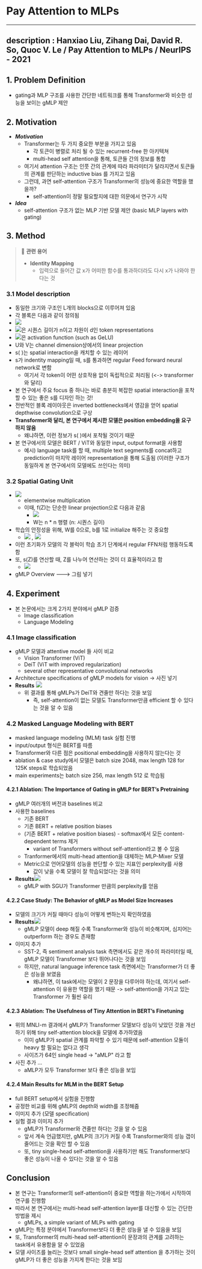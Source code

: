 # Pay Attention to MLPs
---
description : Hanxiao Liu, Zihang Dai, David R. So, Quoc V. Le / Pay Attention to MLPs / NeurIPS - 2021
---




## 1. Problem Definition

- gating과 MLP 구조를 사용한 간단한 네트워크를 통해 Transformer와 비슷한 성능을 보이는 gMLP 제안

## 2. Motivation
-   _**Motivation**_
    -   Transformer는 두 가지 중요한 부분을 가지고 있음
        -   각 토큰이 병렬로 처리 될 수 있는 recurrent-free 한 아키텍쳐
        -   multi-head self attention을 통해, 토큰들 간의 정보를 통합
    -   여기서 attention 구조는 인풋 간의 관계에 따라 파라미터가 달라지면서 토큰들의 관계를 판단하는 inductive bias 를 가지고 있음
    -   그런데, 과연 self-attention 구조가 Transformer의 성능에 중요한 역할을 했을까?
        -   self-attention이 정말 필요할지에 대한 의문에서 연구가 시작
 - _**Idea**_ 
    -   self-attention 구조가 없는 MLP 기반 모델 제안 (basic MLP layers with gating)

## 3. Method
>📌 **관련 용어**
>-  **Identity Mapping**  
>    - 입력으로 들어간 값 x가 어떠한 함수를 통과하더라도 다시 x가 나와야 한다는 것

  ### 3.1 Model description
  - 동일한 크기와 구조인 L개의 blocks으로 이루어져 있음    
-   각 블록은 다음과 같이 정의됨
- ![](https://latex.codecogs.com/svg.image?Z&space;=&space;\sigma&space;(XU),&space;\widetilde{Z}&space;=&space;s(Z),&space;Y&space;=&space;\widetilde{Z}V)
- ![](https://latex.codecogs.com/svg.image?X&space;\in&space;\mathbb{R}^{n\times&space;d})은  시퀀스 길이가 n이고 차원이 d인 token representations
-  ![](https://latex.codecogs.com/svg.image?\sigma&space;)은 activation function (such as GeLU)
-  U와 V는 channel dimension상에서의 linear projection
- s( )는 spatial interaction을 캐치할 수 있는 레이어
- s가 indentity mapping일 때, s를 통과하면 regular Feed forward neural network로 변함
  - 여기서 각 token이 어떤 상호작용 없이 독립적으로 처리됨 (<->  transformer 와 달리)
 - 본 연구에서 주요 focus 중 하나는 바로 충분히 복잡한 spatial interaction을 포착할 수 있는 좋은 s를 디자인 하는 것! 
 - 전반적인 블록 레이아웃은 inverted bottlenecks에서 영감을 얻어 spatial depthwise convolution으로 구상
 - **Transformer와 달리, 본 연구에서 제시한 모델은 position embedding을 요구하지 않음**
    - 왜냐하면, 이런 정보가 s( )에서 포착될 것이기 때문
 - 본 연구에서의 모델은 BERT / ViT와 동일한 input, output format을 사용함
    - 예시) language task를 할 때, multiple text segments를 concat하고 prediction이 마지막 레이어 representation을 통해 도출됨 (이러한 구조가 동일하게 본 연구에서의 모델에도 쓰인다는 의미)

### 3.2 Spatial Gating Unit
- ![](https://latex.codecogs.com/svg.image?s(Z)&space;=&space;Z&space;\odot&space;f_{W,b}(Z))
  - elementwise multiplication
   - 이때, f(Z)는 단순한 linear projection으로 다음과 같음 
     -  ![](https://latex.codecogs.com/svg.image?f_{W,b}(Z)&space;=&space;WZ&space;&plus;&space;b)
     - W는 n * n 행렬 (n: 시퀀스 길이)
- 학습의 안정성을 위해, W를 0으로, b를 1로 initialize 해주는 것 중요함
  - ![](https://latex.codecogs.com/svg.image?f_{W,b}(Z)&space;\approx&space;1) , ![](https://latex.codecogs.com/svg.image?s(Z)&space;\approx&space;Z) 
- 이런 초기화가 모델의 각 블럭이 학습 초기 단계에서 regular FFN처럼 행동하도록 함
- 또, s(Z)를 연산할 때, Z를 나누어 연산하는 것이 더 효율적이라고 함
	- ![](https://latex.codecogs.com/svg.image?s(Z)&space;=&space;Z_1&space;\odot&space;f_{W,b}(Z_2))
- gMLP Overview ---> 그림 넣기

## 4. Experiment
- 본 논문에서는 크게 2가지 분야에서 gMLP 검증
	- Image classification
	- Language Modeling

### 4.1 Image classification
- gMLP 모델과 attentive model 들 사이 비교
	- Vision Transformer (ViT)
	- DeiT (ViT with improved regularization)
	- several other representative convolutional networks
- Architecture specifications of gMLP models for vision -> 사진 넣기
- **Results**
	![](https://blog.kakaocdn.net/dn/bicySA/btq6k7MqyPc/ZMSXD6336qnrTgtUfPsoy1/img.png)
	- 위 결과를 통해 gMLPs가 DeiT와 견줄만 하다는 것을 보임
		- 즉, self-attention이 없는 모델도 Transformer만큼 efficient 할 수 있다는 것을 알 수 있음
		
### 4.2   Masked Language Modeling with BERT
- masked language modeling (MLM) task 실험 진행
- input/output 형식은 BERT를 따름
- Transformer와 다른 점은 positional embedding을 사용하지 않는다는 것
- ablation & case study에서 모델은 batch size 2048, max length 128 for 125K steps로 학습되었음
- main experiments는 batch size 256, max length 512 로 학습됨

#### 4.2.1 Ablation:  The Importance of Gating in gMLP for BERT’s Pretraining
- gMLP 여러개의 버전과 baselines 비교
- 사용한 baselines
	- 기존 BERT 
	- 기존 BERT  +  relative position biases
	- (기존 BERT  +  relative position biases) - softmax에서 모든 content-dependent terms 제거 
		-  variant of Transformers without self-attention라고 볼 수 있음
	- Tranformer에서의 multi-head attention을 대체하는 MLP-Mixer 모델
	- Metric으로 언어모델의 성능을 판단할 수 있는 지표인 perplexity를 사용
		- 값이 낮을 수록 모델이 잘 학습되었다는 것을 의미
- **Results**![](https://blog.kakaocdn.net/dn/Kv8U6/btq6kGIDnAE/fmMkEESonK1UBXsAeWFuMK/img.png)
	- gMLP with SGU가 Transformer 만큼의 perplexity를 얻음

#### 4.2.2  Case Study: The Behavior of gMLP as Model Size Increases
- 모델의 크기가 커질 때마다 성능이 어떻게 변하는지 확인하였음
- **Results**![](https://img1.daumcdn.net/thumb/R1280x0/?scode=mtistory2&fname=https%3A%2F%2Fblog.kakaocdn.net%2Fdn%2FxbTHF%2Fbtq6hUHp0Yx%2FAGS2oh5zNLovKErlex6Y9K%2Fimg.png)
  - gMLP 모델이 deep 해질 수록 Transformer와 성능이 비슷해지며, 심지어는 outperform 하는 경우도 존재함
 - 이미지 추가
	 -  SST-2, 즉 sentiment analysis task 측면에서도 같은 개수의 파라미터일 때, gMLP 모델이 Transformer 보다 뛰어나다는 것을 보임
	 - 하지만, natural language inference task 측면에서는 Transformer가 더 좋은 성능을 보였음
		 - 왜냐하면, 이 task에서는 모델이 2 문장을 다루어야 하는데, 여기서 self-attention 이 유용한 역할을 했기 때문 -> self-attention을 가지고 있는 Transformer 가 훨씬 유리



#### 4.2.3 Ablation: The Usefulness of Tiny Attention in BERT’s Finetuning

- 위의 MNLI-m 결과에서 gMLP가 Transformer 모델보다 성능이 낮았던 것을 개선하기 위해 tiny self-attention block을 모델에 추가하였음
	- 이미 gMLP가 spatial 관계를 파악할 수 있기 때문에 self-attention 모듈이 heavy 할 필요는 없다고 생각
	- 사이즈가 64인 single head -> "aMLP" 라고 함
- 사진 추가 ...
	- aMLP가 모두 Transformer 보다 좋은 성능을 보임



#### 4.2.4 Main Results for MLM in the BERT Setup

- full BERT setup에서 실험을 진행함
- 공정한 비교를 위해 gMLP의 depth와 width를 조정해줌
- 이미지 추가 (모델 specification)
- 실험 결과 이미지 추가
	- gMLP가 Transformer와 견줄만 하다는 것을 알 수 있음
	- 앞서 계속 언급했지만, gMLP의 크기가 커질 수록 Transformer와의 성능 갭이 줄어드는 것을 확인 할 수 있음
	- 또, tiny single-head self-attention을 사용하기만 해도 Transformer보다 좋은 성능이 나올 수 있다는 것을 알 수 있음



## Conclusion

- 본 연구는 Transformer의 self-attention이 중요한 역할을 하는가에서 시작하여 연구를 진행함
- 따라서 본 연구에서는 multi-head self-attention layer를 대신할 수 있는 간단한 방법을 제시
	- gMLPs, a simple variant of MLPs with gating
- gMLP는 특정 분야에서 Transformer보다 더 좋은 성능을 낼 수 있음을 보임
- 또, Transformer의 multi-head self-attention이 문장과의 관계를 고려하는 task에서 유용함을 알 수 있었음
- 모델 사이즈를 늘리는 것보다 small single-head self attention 을 추가하는 것이 gMLP가 더 좋은 성능을 가지게 한다는 것을 보임



